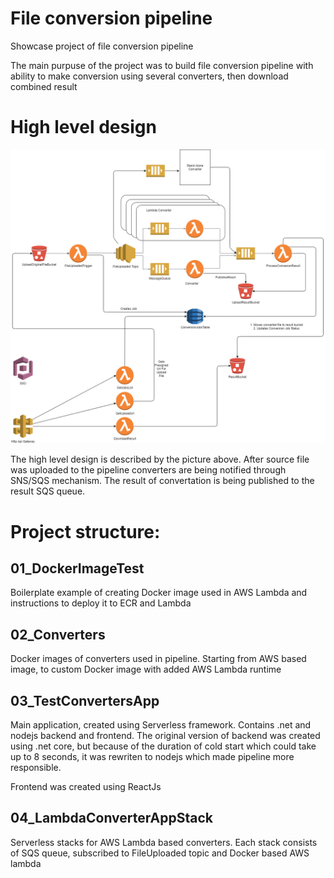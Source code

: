 # File conversion pipeline

Showcase project of file conversion pipeline

The main purpuse of the project was to build file conversion pipeline with ability to make conversion using several converters, then download combined result

# High level design

<p align="center">
  <img src="Images/Highlevel design.png">
  <br/>
</p>

The high level design is described by the picture above. 
After source file was uploaded to the pipeline converters are being notified through SNS/SQS mechanism.
The result of convertation is being published to the result SQS queue.

# Project structure:

## 01_DockerImageTest

Boilerplate example of creating Docker image used in AWS Lambda and instructions to deploy it to ECR and Lambda

## 02_Converters

Docker images of converters used in pipeline. Starting from AWS based image, to custom Docker image with added AWS Lambda runtime

## 03_TestConvertersApp

Main application, created using Serverless framework.
Contains .net and nodejs backend and frontend.
The original version of backend was created using .net core, but because of the duration of cold start which could take up to 8 seconds, it was rewriten to nodejs which made pipeline more responsible.

Frontend was created using ReactJs

## 04_LambdaConverterAppStack

Serverless stacks for AWS Lambda based converters. Each stack consists of SQS queue, subscribed to FileUploaded topic and Docker based AWS lambda
